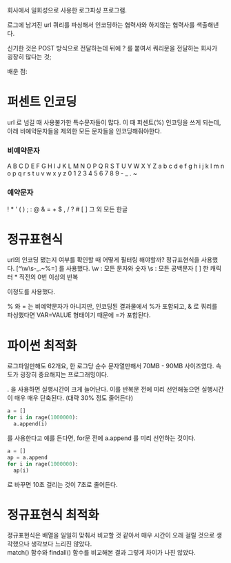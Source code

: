 회사에서 일회성으로 사용한 로그파싱 프로그램.

로그에 남겨진 url 쿼리를 파싱해서 인코딩하는 협력사와 하지않는 협력사를 색출해낸다.

신기한 것은 POST 방식으로 전달하는데 뒤에 ? 를 붙여서 쿼리문을 전달하는 회사가 굉장히 많다는 것;

배운 점:
# 퍼센트 인코딩
url 로 넘길 때 사용불가한 특수문자들이 많다.
이 때 퍼센트(%) 인코딩을 쓰게 되는데,
아래 비예약문자들을 제외한 모든 문자들을 인코딩해줘야한다.

### 비예약문자
A B C D E F G H I J K L M N O P Q R S T U V W X Y Z
a b c d e f g h i j k l m n o p q r s t u v w x y z
0 1 2 3 4 5 6 7 8 9 - _ . ~

### 예약문자
! * ' ( ) ; : @ & = + $ , / ? # [ ]
그 외 모든 한글


# 정규표현식
url의 인코딩 됐는지 여부를 확인할 때 어떻게 필터링 해야할까?
정규표현식을 사용했다.
[^\w\s\-\_\.\~\%\=] 를 사용했다.
\w : 모든 문자와 숫자
\s : 모든 공백문자
[ ] 한 캐릭터
\* 직전의 0번 이상의 반복

이정도를 사용했다.

% 와 = 는 비예약문자가 아니지만, 인코딩된 결과물에서 %가 포함되고, & 로 쿼리를 파싱했다면 VAR=VALUE 형태이기 때문에 =가 포함된다.

# 파이썬 최적화
로그파일만해도 62개요, 한 로그당 순수 문자열만해서 70MB - 90MB 사이즈였다.
속도가 굉장히 중요해지는 프로그래밍이다.

. 을 사용하면 실행시간이 크게 늘어난다.
이를 반복문 전에 미리 선언해놓으면 실행시간이 매우 매우 단축된다. (대략 30% 정도 줄어든다)

```python
a = []
for i in rage(1000000):
  a.append(i)
```
를 사용한다고 예를 든다면, for문 전에 a.append 를 미리 선언하는 것이다.
```python
a = []
ap = a.append
for i in rage(1000000):
  ap(i)
```
로 바꾸면 10초 걸리는 것이 7초로 줄어든다.

# 정규표현식 최적화
졍규표현식은 배열을 일일히 맞춰서 비교할 것 같아서 매우 시간이 오래 걸릴 것으로 생각했으나
생각보다 느리진 않았다.  
match() 함수와 findall() 함수를 비교해본 결과 그렇게 차이가 나진 않았다.


